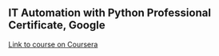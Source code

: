 ## IT Automation with Python Professional Certificate, Google
[Link to course on Coursera](https://www.coursera.org/professional-certificates/google-it-automation)
